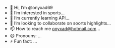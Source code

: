 - 👋 Hi, I’m @onyxad69
- 👀 I’m interested in sports...
- 🌱 I’m currently learning API...
- 💞️ I’m looking to collaborate on soorts highlights...
- 📫 How to reach me onyxad@hotmail.com...
- 😄 Pronouns: ...
- ⚡ Fun fact: ...

<!---
onyxad69/onyxad69 is a ✨ special ✨ repository because its `README.md` (this file) appears on your GitHub profile.
You can click the Preview link to take a look at your changes.
--->
